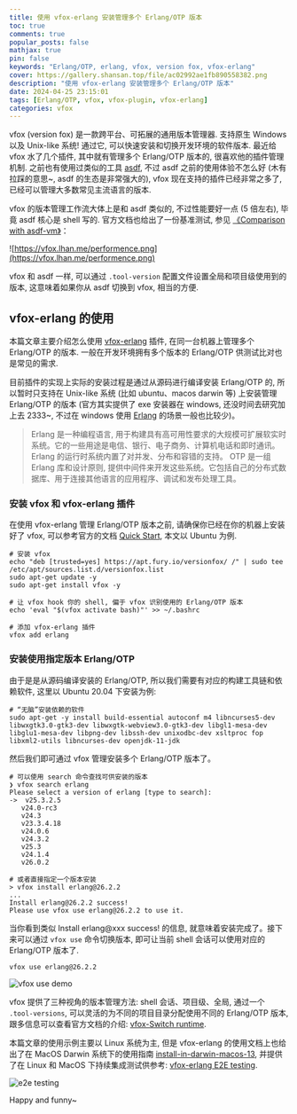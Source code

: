 ```yaml
---
title: 使用 vfox-erlang 安装管理多个 Erlang/OTP 版本
toc: true
comments: true
popular_posts: false
mathjax: true
pin: false
keywords: "Erlang/OTP, erlang, vfox, version fox, vfox-erlang"
cover: https://gallery.shansan.top/file/ac02992ae1fb890558382.png
description: "使用 vfox-erlang 安装管理多个 Erlang/OTP 版本"
date: 2024-04-25 23:15:01
tags: [Erlang/OTP, vfox, vfox-plugin, vfox-erlang]
categories: vfox
---
```


vfox (version fox) 是一款跨平台、可拓展的通用版本管理器. 支持原生 Windows 以及 Unix-like 系统! 通过它, 可以快速安装和切换开发环境的软件版本. 最近给 vfox 水了几个插件, 其中就有管理多个 Erlang/OTP 版本的, 很喜欢他的插件管理机制. 之前也有使用过类似的工具 [asdf](https://github.com/asdf-vm/asdf), 不过 asdf 之前的使用体验不怎么好 (木有拉踩的意思~, asdf 的生态是非常强大的), vfox 现在支持的插件已经非常之多了, 已经可以管理大多数常见主流语言的版本. 

vfox 的版本管理工作流大体上是和 asdf 类似的, 不过性能要好一点 (5 倍左右), 毕竟 asdf 核心是 shell 写的. 官方文档也给出了一份基准测试, 参见 [《Comparison with asdf-vm》](https://vfox.lhan.me/misc/vs-asdf.html)：

![https://vfox.lhan.me/performence.png](https://vfox.lhan.me/performence.png)

vfox 和 asdf 一样, 可以通过 `.tool-version` 配置文件设置全局和项目级使用到的版本, 这意味着如果你从 asdf 切换到 vfox, 相当的方便.

## vfox-erlang 的使用

本篇文章主要介绍怎么使用 [vfox-erlang](https://github.com/version-fox/vfox-erlang) 插件, 在同一台机器上管理多个 Erlang/OTP 的版本. 一般在开发环境拥有多个版本的 Erlang/OTP 供测试比对也是常见的需求. 

目前插件的实现上实际的安装过程是通过从源码进行编译安装 Erlang/OTP 的, 所以暂时只支持在 Unix-like 系统 (比如 ubuntu、macos darwin 等) 上安装管理 Erlang/OTP 的版本 (官方其实提供了 exe 安装器在 windows, 还没时间去研究加上去 2333~, 不过在 windows 使用 [Erlang](https://www.erlang.org/) 的场景一般也比较少)。

> Erlang 是一种编程语言, 用于构建具有高可用性要求的大规模可扩展软实时系统。它的一些用途是电信、银行、电子商务、计算机电话和即时通讯。Erlang 的运行时系统内置了对并发、分布和容错的支持。
> OTP 是一组 Erlang 库和设计原则, 提供中间件来开发这些系统。它包括自己的分布式数据库、用于连接其他语言的应用程序、调试和发布处理工具。

### 安装 vfox 和 vfox-erlang 插件

在使用 vfox-erlang 管理 Erlang/OTP 版本之前, 请确保你已经在你的机器上安装好了 vfox, 可以参考官方的文档 [Quick Start](https://vfox.lhan.me/guides/quick-start.html#_1-installation), 本文以 Ubuntu 为例.

```shell
# 安装 vfox
echo "deb [trusted=yes] https://apt.fury.io/versionfox/ /" | sudo tee /etc/apt/sources.list.d/versionfox.list
sudo apt-get update -y
sudo apt-get install vfox -y

# 让 vfox hook 你的 shell, 偏于 vfox 识别使用的 Erlang/OTP 版本
echo 'eval "$(vfox activate bash)"' >> ~/.bashrc

# 添加 vfox-erlang 插件
vfox add erlang
```

### 安装使用指定版本 Erlang/OTP

由于是是从源码编译安装的 Erlang/OTP, 所以我们需要有对应的构建工具链和依赖软件, 这里以 Ubuntu 20.04 下安装为例:

```shell
# “无脑”安装依赖的软件
sudo apt-get -y install build-essential autoconf m4 libncurses5-dev libwxgtk3.0-gtk3-dev libwxgtk-webview3.0-gtk3-dev libgl1-mesa-dev libglu1-mesa-dev libpng-dev libssh-dev unixodbc-dev xsltproc fop libxml2-utils libncurses-dev openjdk-11-jdk
```

然后我们即可通过 vfox 管理安装多个 Erlang/OTP 版本了。

```shell
# 可以使用 search 命令查找可供安装的版本
❯ vfox search erlang
Please select a version of erlang [type to search]: 
->  v25.3.2.5
   v24.0-rc3
   v24.3
   v23.3.4.18
   v24.0.6
   v24.3.2
   v25.3
   v24.1.4
   v26.0.2
```

```shell
# 或者直接指定一个版本安装
> vfox install erlang@26.2.2
...
Install erlang@26.2.2 success! 
Please use vfox use erlang@26.2.2 to use it.
```

当你看到类似 Install erlang@xxx success! 的信息, 就意味着安装完成了。接下来可以通过 `vfox use` 命令切换版本, 即可让当前 shell 会话可以使用对应的 Erlang/OTP 版本了.

```shell
vfox use erlang@26.2.2
```

![vfox use demo](https://gallery.shansan.top/file/29090c88952e670c3448d.png)

vfox 提供了三种视角的版本管理方法: shell 会话、项目级、全局, 通过一个 `.tool-versions`, 可以灵活的为不同的项目目录分配使用不同的 Erlang/OTP 版本, 跟多信息可以查看官方文档的介绍: [vfox-Switch runtime](https://vfox.lhan.me/guides/quick-start.html#_5-switch-runtime).

本篇文章的使用示例主要以 Linux 系统为主, 但是 vfox-erlang 的使用文档上也给出了在 MacOS Darwin 系统下的使用指南 [install-in-darwin-macos-13](https://github.com/version-fox/vfox-erlang?tab=readme-ov-file#install-in-darwin-macos-13), 并提供了在 Linux 和 MacOS 下持续集成测试供参考: [vfox-erlang E2E testing](https://github.com/version-fox/vfox-erlang/blob/main/.github/workflows/e2e_test.yaml).

![e2e testing](https://gallery.shansan.top/file/d599dfa1042f22ce7c94f.png)

Happy and funny~
